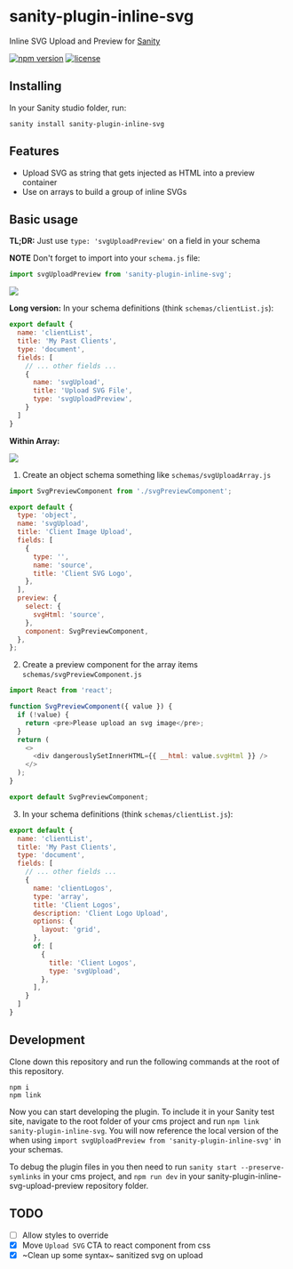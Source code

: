 # sanity-plugin-inline-svg

Inline SVG Upload and Preview for [Sanity](https://www.sanity.io/)

[![npm version](https://img.shields.io/npm/v/sanity-plugin-inline-svg?style=for-the-badge)](https://www.npmjs.com/package/sanity-plugin-inline-svg)
[![license](https://img.shields.io/github/license/artemartemov/sanity-plugin-inline-svg-upload-preview?style=for-the-badge)](https://github.com/artemartemov/sanity-plugin-inline-svg-upload-preview/blob/master/LICENSE)

## Installing

In your Sanity studio folder, run:

```
sanity install sanity-plugin-inline-svg
```

## Features

- Upload SVG as string that gets injected as HTML into a preview container
- Use on arrays to build a group of inline SVGs


## Basic usage

**TL;DR:** Just use `type: 'svgUploadPreview'` on a field in your schema

**NOTE** Don't forget to import into your `schema.js` file:
```js
import svgUploadPreview from 'sanity-plugin-inline-svg';
```
![](https://media.giphy.com/media/iF0wlg8tIsftlFwYNi/giphy.gif)

**Long version:** In your schema definitions (think `schemas/clientList.js`):

```js
export default {
  name: 'clientList',
  title: 'My Past Clients',
  type: 'document',
  fields: [
    // ... other fields ...
    {
      name: 'svgUpload',
      title: 'Upload SVG File',
      type: 'svgUploadPreview',
    }
  ]
}
```


**Within Array:**

![](https://media.giphy.com/media/Lq0d4kcJcldbpnrhH2/giphy.gif)

1. Create an object schema something like `schemas/svgUploadArray.js`
```js
import SvgPreviewComponent from './svgPreviewComponent';

export default {
  type: 'object',
  name: 'svgUpload',
  title: 'Client Image Upload',
  fields: [
    {
      type: '',
      name: 'source',
      title: 'Client SVG Logo',
    },
  ],
  preview: {
    select: {
      svgHtml: 'source',
    },
    component: SvgPreviewComponent,
  },
};
```

2. Create a preview component for the array items `schemas/svgPreviewComponent.js`
```js
import React from 'react';

function SvgPreviewComponent({ value }) {
  if (!value) {
    return <pre>Please upload an svg image</pre>;
  }
  return (
    <>
      <div dangerouslySetInnerHTML={{ __html: value.svgHtml }} />
    </>
  );
}

export default SvgPreviewComponent;
```

3. In your schema definitions (think `schemas/clientList.js`):
```js
export default {
  name: 'clientList',
  title: 'My Past Clients',
  type: 'document',
  fields: [
    // ... other fields ...
    {
      name: 'clientLogos',
      type: 'array',
      title: 'Client Logos',
      description: 'Client Logo Upload',
      options: {
        layout: 'grid',
      },
      of: [
        {
          title: 'Client Logos',
          type: 'svgUpload',
        },
      ],
    }
  ]
}
```

## Development
Clone down this repository and run the following commands at the root of this repository.

```
npm i
npm link
```

Now you can start developing the plugin.
To include it in your Sanity test site, navigate to the root folder of your cms project and run `npm link sanity-plugin-inline-svg`. You will now reference the local version of the when using `import svgUploadPreview from 'sanity-plugin-inline-svg'` in your schemas.

To debug the plugin files in you then need to run `sanity start --preserve-symlinks` in your cms project, and `npm run dev` in your sanity-plugin-inline-svg-upload-preview repository folder.

## TODO
- [ ] Allow styles to override
- [x] Move `Upload SVG` CTA to react component from css
- [x] ~Clean up some syntax~ sanitized svg on upload
